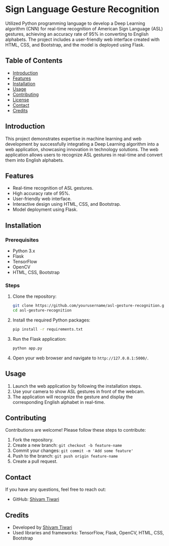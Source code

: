 # Sign Language Gesture Recognition

Utilized Python programming language to develop a Deep Learning algorithm (CNN) for real-time recognition of American Sign Language (ASL) gestures, achieving an accuracy rate of 95% in converting to English alphabets. The project includes a user-friendly web interface created with HTML, CSS, and Bootstrap, and the model is deployed using Flask.

## Table of Contents

- [Introduction](#introduction)
- [Features](#features)
- [Installation](#installation)
- [Usage](#usage)
- [Contributing](#contributing)
- [License](#license)
- [Contact](#contact)
- [Credits](#credits)

## Introduction

This project demonstrates expertise in machine learning and web development by successfully integrating a Deep Learning algorithm into a web application, showcasing innovation in technology solutions. The web application allows users to recognize ASL gestures in real-time and convert them into English alphabets.

## Features

- Real-time recognition of ASL gestures.
- High accuracy rate of 95%.
- User-friendly web interface.
- Interactive design using HTML, CSS, and Bootstrap.
- Model deployment using Flask.

## Installation

### Prerequisites

- Python 3.x
- Flask
- TensorFlow
- OpenCV
- HTML, CSS, Bootstrap

### Steps

1. Clone the repository:
    ```bash
    git clone https://github.com/yourusername/asl-gesture-recognition.git
    cd asl-gesture-recognition
    ```

2. Install the required Python packages:
    ```bash
    pip install -r requirements.txt
    ```

3. Run the Flask application:
    ```bash
    python app.py
    ```

4. Open your web browser and navigate to `http://127.0.0.1:5000/`.

## Usage

1. Launch the web application by following the installation steps.
2. Use your camera to show ASL gestures in front of the webcam.
3. The application will recognize the gesture and display the corresponding English alphabet in real-time.

## Contributing

Contributions are welcome! Please follow these steps to contribute:

1. Fork the repository.
2. Create a new branch: `git checkout -b feature-name`
3. Commit your changes: `git commit -m 'Add some feature'`
4. Push to the branch: `git push origin feature-name`
5. Create a pull request.

## Contact

If you have any questions, feel free to reach out:

- GitHub: [Shivam Tiwari](https://github.com/shivamtiwari270503)

## Credits

- Developed by [Shivam Tiwari](https://github.com/shivamtiwari270503)
- Used libraries and frameworks: TensorFlow, Flask, OpenCV, HTML, CSS, Bootstrap
